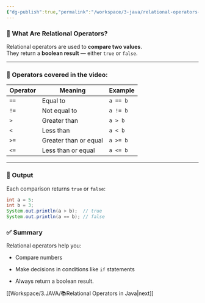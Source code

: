 ```yaml
---
{"dg-publish":true,"permalink":"/workspace/3-java/relational-operators-in-java/","noteIcon":""}
---
```


### 📌 What Are Relational Operators?

Relational operators are used to **compare two values**.  
They return a **boolean result** — either `true` or `false`.

---

### 🧪 Operators covered in the video:

|Operator|Meaning|Example|
|---|---|---|
|`==`|Equal to|`a == b`|
|`!=`|Not equal to|`a != b`|
|`>`|Greater than|`a > b`|
|`<`|Less than|`a < b`|
|`>=`|Greater than or equal|`a >= b`|
|`<=`|Less than or equal|`a <= b`|

---

### 🎯 Output

Each comparison returns `true` or `false`:
```java
int a = 5;
int b = 3;
System.out.println(a > b);  // true
System.out.println(a == b); // false
```
### ✅ Summary

Relational operators help you:

- Compare numbers
    
- Make decisions in conditions like `if` statements
    
- Always return a boolean result.

[[Workspace/3.JAVA/📚Relational Operators in Java\|next]]